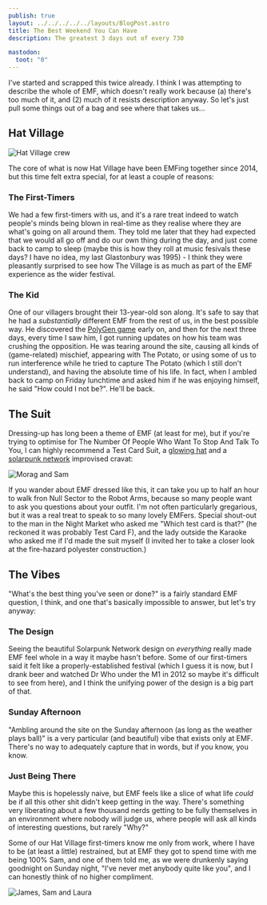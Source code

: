 ```yaml
---
publish: true
layout: ../../../../../layouts/BlogPost.astro
title: The Best Weekend You Can Have
description: The greatest 3 days out of every 730

mastodon:
  toot: "0"
--- 
```


I've started and scrapped this twice already. I think I was attempting to describe the whole of EMF, which doesn't really work because (a) there's too much of it, and (2) much of it resists description anyway. So let's just pull some things out of a bag and see where that takes us...

## Hat Village

![Hat Village crew](/assets/blog-images/2024/06/04/hat-village.jpg)

The core of what is now Hat Village have been EMFing together since 2014, but this time felt extra special, for at least a couple of reasons:

### The First-Timers

We had a few first-timers with us, and it's a rare treat indeed to watch people's minds being blown in real-time as they realise where they are what's going on all around them. They told me later that they had expected that we would all go off and do our own thing during the day, and just come back to camp to sleep (maybe this is how they roll at music fesivals these days? I have no idea, my last Glastonbury was 1995) - I think they were pleasantly surprised to see how The Village is as much as part of the EMF experience as the wider festival.

### The Kid

One of our villagers brought their 13-year-old son along. It's safe to say that he had a _substantially_ different EMF from the rest of us, in the best possible way. He discovered the [PolyGen game](https://gen.polyb.io/) early on, and then for the next three days, every time I saw him, I got running updates on how his team was crushing the opposition. He was tearing around the site, causing all kinds of (game-related) mischief, appearing with The Potato, or using some of us to run interference while he tried to capture The Potato (which I still don't understand), and having the absolute time of his life. In fact, when I ambled back to camp on Friday lunchtime and asked him if he was enjoying himself, he said "How could I not be?". He'll be back.

## The Suit

Dressing-up has long been a theme of EMF (at least for me), but if you're trying to optimise for The Number Of People Who Want To Stop And Talk To You, I can highly recommend a Test Card Suit, a [glowing hat](https://sam.pikesley.org/projects/glowing-hat/) and a [solarpunk network](https://www.emfcamp.org/static/2024/theme-guide.pdf) improvised cravat:

![Morag and Sam](/assets/blog-images/2024/06/04/morag-and-sam.jpg)

If you wander about EMF dressed like this, it can take you up to half an hour to walk fron Null Sector to the Robot Arms, because so many people want to ask you questions about your outfit. I'm not often particularly gregarious, but it was a real treat to speak to so many lovely EMFers. Special shout-out to the man in the Night Market who asked me "Which test card is that?" (he reckoned it was probably Test Card F), and the lady outside the Karaoke who asked me if I'd made the suit myself (I invited her to take a closer look at the fire-hazard polyester construction.)
  

## The Vibes

"What's the best thing you've seen or done?" is a fairly standard EMF question, I think, and one that's basically impossible to answer, but let's try anyway:

### The Design

Seeing the beautiful Solarpunk Network design on *everything* really made EMF feel whole in a way it maybe hasn't before. Some of our first-timers said it felt like a properly-established festival (which I guess it is now, but I drank beer and watched Dr Who under the M1 in 2012 so maybe it's difficult to see from here), and I think the unifying power of the design is a big part of that.

### Sunday Afternoon

"Ambling around the site on the Sunday afternoon (as long as the weather plays ball)" is a very particular (and beautiful) vibe that exists only at EMF. There's no way to adequately capture that in words, but if you know, you know.

### Just Being There

Maybe this is hopelessly naive, but EMF feels like a slice of what life *could* be if all this other shit didn't keep getting in the way. There's something very liberating about a few thousand nerds getting to be fully themselves in an environment where nobody will judge us, where people will ask all kinds of interesting questions, but rarely "Why?"

Some of our Hat Village first-timers know me only from work, where I have to be (at least a little) restrained, but at EMF they got to spend time with me being 100% Sam, and one of them told me, as we were drunkenly saying goodnight on Sunday night, "I've never met anybody quite like you", and I can honestly think of no higher compliment. 

![James, Sam and Laura](/assets/blog-images/2024/06/04/james-sam-laura.jpg)
